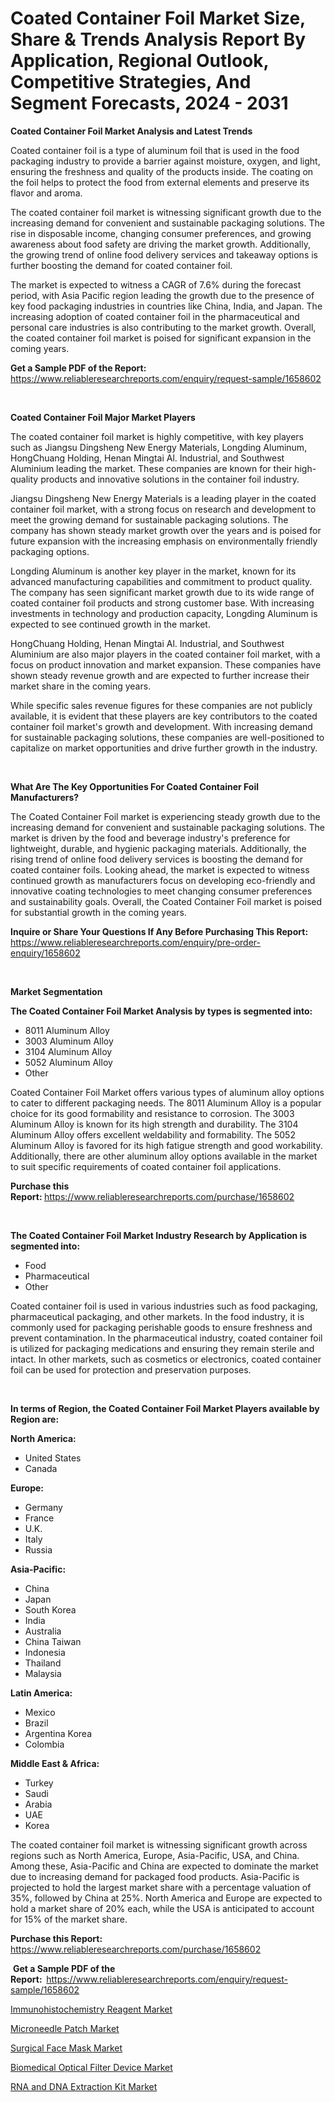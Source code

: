 <p><h1>Coated Container Foil Market Size, Share & Trends Analysis Report By Application, Regional Outlook, Competitive Strategies, And Segment Forecasts, 2024 - 2031</h1></p><p><strong>Coated Container Foil Market Analysis and Latest Trends</strong></p>
<p><p>Coated container foil is a type of aluminum foil that is used in the food packaging industry to provide a barrier against moisture, oxygen, and light, ensuring the freshness and quality of the products inside. The coating on the foil helps to protect the food from external elements and preserve its flavor and aroma.</p><p>The coated container foil market is witnessing significant growth due to the increasing demand for convenient and sustainable packaging solutions. The rise in disposable income, changing consumer preferences, and growing awareness about food safety are driving the market growth. Additionally, the growing trend of online food delivery services and takeaway options is further boosting the demand for coated container foil.</p><p>The market is expected to witness a CAGR of 7.6% during the forecast period, with Asia Pacific region leading the growth due to the presence of key food packaging industries in countries like China, India, and Japan. The increasing adoption of coated container foil in the pharmaceutical and personal care industries is also contributing to the market growth. Overall, the coated container foil market is poised for significant expansion in the coming years.</p></p>
<p><strong>Get a Sample PDF of the Report:&nbsp;</strong> <a href="https://www.reliableresearchreports.com/enquiry/request-sample/1658602">https://www.reliableresearchreports.com/enquiry/request-sample/1658602</a></p>
<p>&nbsp;</p>
<p><strong>Coated Container Foil Major Market Players</strong></p>
<p><p>The coated container foil market is highly competitive, with key players such as Jiangsu Dingsheng New Energy Materials, Longding Aluminum, HongChuang Holding, Henan Mingtai Al. Industrial, and Southwest Aluminium leading the market. These companies are known for their high-quality products and innovative solutions in the container foil industry.</p><p>Jiangsu Dingsheng New Energy Materials is a leading player in the coated container foil market, with a strong focus on research and development to meet the growing demand for sustainable packaging solutions. The company has shown steady market growth over the years and is poised for future expansion with the increasing emphasis on environmentally friendly packaging options.</p><p>Longding Aluminum is another key player in the market, known for its advanced manufacturing capabilities and commitment to product quality. The company has seen significant market growth due to its wide range of coated container foil products and strong customer base. With increasing investments in technology and production capacity, Longding Aluminum is expected to see continued growth in the market.</p><p>HongChuang Holding, Henan Mingtai Al. Industrial, and Southwest Aluminium are also major players in the coated container foil market, with a focus on product innovation and market expansion. These companies have shown steady revenue growth and are expected to further increase their market share in the coming years.</p><p>While specific sales revenue figures for these companies are not publicly available, it is evident that these players are key contributors to the coated container foil market's growth and development. With increasing demand for sustainable packaging solutions, these companies are well-positioned to capitalize on market opportunities and drive further growth in the industry.</p></p>
<p>&nbsp;</p>
<p><strong>What Are The Key Opportunities For Coated Container Foil Manufacturers?</strong></p>
<p><p>The Coated Container Foil market is experiencing steady growth due to the increasing demand for convenient and sustainable packaging solutions. The market is driven by the food and beverage industry's preference for lightweight, durable, and hygienic packaging materials. Additionally, the rising trend of online food delivery services is boosting the demand for coated container foils. Looking ahead, the market is expected to witness continued growth as manufacturers focus on developing eco-friendly and innovative coating technologies to meet changing consumer preferences and sustainability goals. Overall, the Coated Container Foil market is poised for substantial growth in the coming years.</p></p>
<p><strong>Inquire or Share Your Questions If Any Before Purchasing This Report:</strong> <a href="https://www.reliableresearchreports.com/enquiry/pre-order-enquiry/1658602">https://www.reliableresearchreports.com/enquiry/pre-order-enquiry/1658602</a></p>
<p>&nbsp;</p>
<p><strong>Market Segmentation</strong></p>
<p><strong>The Coated Container Foil Market Analysis by types is segmented into:</strong></p>
<p><ul><li>8011 Aluminum Alloy</li><li>3003 Aluminum Alloy</li><li>3104 Aluminum Alloy</li><li>5052 Aluminum Alloy</li><li>Other</li></ul></p>
<p><p>Coated Container Foil Market offers various types of aluminum alloy options to cater to different packaging needs. The 8011 Aluminum Alloy is a popular choice for its good formability and resistance to corrosion. The 3003 Aluminum Alloy is known for its high strength and durability. The 3104 Aluminum Alloy offers excellent weldability and formability. The 5052 Aluminum Alloy is favored for its high fatigue strength and good workability. Additionally, there are other aluminum alloy options available in the market to suit specific requirements of coated container foil applications.</p></p>
<p><strong>Purchase this Report:&nbsp;</strong><a href="https://www.reliableresearchreports.com/purchase/1658602">https://www.reliableresearchreports.com/purchase/1658602</a></p>
<p>&nbsp;</p>
<p><strong>The Coated Container Foil Market Industry Research by Application is segmented into:</strong></p>
<p><ul><li>Food</li><li>Pharmaceutical</li><li>Other</li></ul></p>
<p><p>Coated container foil is used in various industries such as food packaging, pharmaceutical packaging, and other markets. In the food industry, it is commonly used for packaging perishable goods to ensure freshness and prevent contamination. In the pharmaceutical industry, coated container foil is utilized for packaging medications and ensuring they remain sterile and intact. In other markets, such as cosmetics or electronics, coated container foil can be used for protection and preservation purposes.</p></p>
<p>&nbsp;</p>
<p><strong>In terms of Region, the Coated Container Foil Market Players available by Region are:</strong></p>
<p>
    <p> <strong> North America: </strong>
        <ul>
            <li>United States</li>
            <li>Canada</li>
        </ul>
        </p> 
    <p> <strong> Europe: </strong>
        <ul>
            <li>Germany</li>
            <li>France</li>
            <li>U.K.</li>
            <li>Italy</li>
            <li>Russia</li>
        </ul>
        </p> 
    <p> <strong> Asia-Pacific: </strong>
        <ul>
            <li>China</li>
            <li>Japan</li>
            <li>South Korea</li>
            <li>India</li>
            <li>Australia</li>
            <li>China Taiwan</li>
            <li>Indonesia</li>
            <li>Thailand</li>
            <li>Malaysia</li>
        </ul>
        </p> 
    <p> <strong> Latin America: </strong>
        <ul>
            <li>Mexico</li>
            <li>Brazil</li>
            <li>Argentina Korea</li>
            <li>Colombia</li>
        </ul>
        </p> 
    <p> <strong> Middle East & Africa: </strong>
        <ul>
            <li>Turkey</li>
            <li>Saudi</li>
            <li>Arabia</li>
            <li>UAE</li>
            <li>Korea</li>
        </ul>
    </p>
    </p>
<p><p>The coated container foil market is witnessing significant growth across regions such as North America, Europe, Asia-Pacific, USA, and China. Among these, Asia-Pacific and China are expected to dominate the market due to increasing demand for packaged food products. Asia-Pacific is projected to hold the largest market share with a percentage valuation of 35%, followed by China at 25%. North America and Europe are expected to hold a market share of 20% each, while the USA is anticipated to account for 15% of the market share.</p></p>
<p><strong>Purchase this Report: </strong><a href="https://www.reliableresearchreports.com/purchase/1658602">https://www.reliableresearchreports.com/purchase/1658602</a></p>
<p>&nbsp;<strong>Get a Sample PDF of the Report:&nbsp;&nbsp;</strong><a href="https://www.reliableresearchreports.com/enquiry/request-sample/1658602">https://www.reliableresearchreports.com/enquiry/request-sample/1658602</a></p>
<p><strong></strong></p>
<p><p><a href="https://medium.com/@crystalpena2022/immunohistochemistry-reagent-market-analysis-its-cagr-market-segmentation-and-global-industry-fede5660310d">Immunohistochemistry Reagent Market</a></p><p><a href="https://medium.com/@patriciahanson2013/microneedle-patch-market-size-market-outlook-and-market-forecast-2024-to-2031-1a7b8a93f184">Microneedle Patch Market</a></p><p><a href="https://medium.com/@crystalpena2022/surgical-face-mask-market-share-evolution-and-market-growth-trends-2024-2031-3f9dd0d3671f">Surgical Face Mask Market</a></p><p><a href="https://medium.com/@juliepayne1928/biomedical-optical-filter-device-market-size-reveals-the-best-marketing-channels-in-global-industry-008a53a2a4a0">Biomedical Optical Filter Device Market</a></p><p><a href="https://medium.com/@crystalpena2022/rna-and-dna-extraction-kit-market-comprehensive-assessment-by-type-application-and-geography-9b6dcdd83854">RNA and DNA Extraction Kit Market</a></p></p>